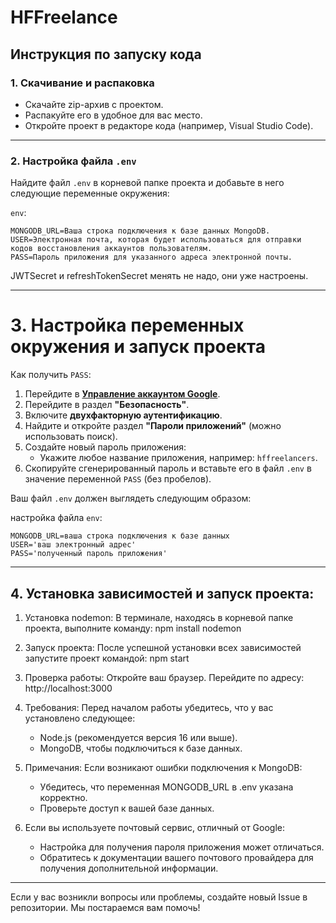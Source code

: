 # HFFreelance

## Инструкция по запуску кода

### 1. Скачивание и распаковка
- Скачайте zip-архив с проектом.
- Распакуйте его в удобное для вас место.
- Откройте проект в редакторе кода (например, Visual Studio Code).

---

### 2. Настройка файла `.env`
Найдите файл `.env` в корневой папке проекта и добавьте в него следующие переменные окружения:

`env`:
```
MONGODB_URL=Ваша строка подключения к базе данных MongoDB.
USER=Электронная почта, которая будет использоваться для отправки кодов восстановления аккаунтов пользователям.
PASS=Пароль приложения для указанного адреса электронной почты.
```
JWTSecret и refreshTokenSecret менять не надо, они уже настроены.

---

# 3. Настройка переменных окружения и запуск проекта

Как получить `PASS`:

1. Перейдите в **[Управление аккаунтом Google](https://myaccount.google.com/)**.
2. Перейдите в раздел **"Безопасность"**.
3. Включите **двухфакторную аутентификацию**.
4. Найдите и откройте раздел **"Пароли приложений"** (можно использовать поиск).
5. Создайте новый пароль приложения:
    - Укажите любое название приложения, например: `hffreelancers`.
6. Скопируйте сгенерированный пароль и вставьте его в файл `.env` в значение переменной `PASS` (без пробелов).

Ваш файл `.env` должен выглядеть следующим образом:

настройка файла `env`:
```
MONGODB_URL=ваша строка подключения к базе данных
USER='ваш электронный адрес'
PASS='полученный пароль приложения'
```

---

## 4. Установка зависимостей и запуск проекта:

1. Установка nodemon:
В терминале, находясь в корневой папке проекта, выполните команду: npm install nodemon

2. Запуск проекта:
После успешной установки всех зависимостей запустите проект командой: npm start

3. Проверка работы:
Откройте ваш браузер. Перейдите по адресу: http://localhost:3000

4. Требования:
Перед началом работы убедитесь, что у вас установлено следующее:
    - Node.js (рекомендуется версия 16 или выше).
    - MongoDB, чтобы подключиться к базе данных.

5. Примечания:
Если возникают ошибки подключения к MongoDB:
    - Убедитесь, что переменная MONGODB_URL в .env указана корректно.
    - Проверьте доступ к вашей базе данных.

6. Если вы используете почтовый сервис, отличный от Google:
    - Настройка для получения пароля приложения может отличаться.
    - Обратитесь к документации вашего почтового провайдера для получения дополнительной информации.

---

Если у вас возникли вопросы или проблемы, создайте новый Issue в репозитории. Мы постараемся вам помочь!
